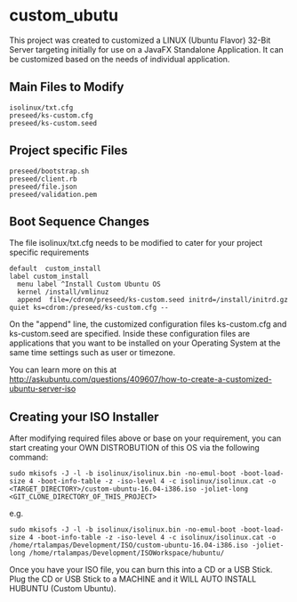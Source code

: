 # custom_ubutu

This project was created to customized a LINUX (Ubuntu Flavor) 32-Bit Server targeting initially for use on a JavaFX Standalone Application.  It can be customized based on the needs of individual application.

## Main Files to Modify
```
isolinux/txt.cfg
preseed/ks-custom.cfg
preseed/ks-custom.seed
```

## Project specific Files
```
preseed/bootstrap.sh
preseed/client.rb
preseed/file.json
preseed/validation.pem
```

## Boot Sequence Changes
The file isolinux/txt.cfg needs to be modified to cater for your project specific requirements
```
default  custom_install
label custom_install
  menu label ^Install Custom Ubuntu OS
  kernel /install/vmlinuz 
  append  file=/cdrom/preseed/ks-custom.seed initrd=/install/initrd.gz quiet ks=cdrom:/preseed/ks-custom.cfg -- 
```

On the "append" line, the customized configuration files ks-custom.cfg and ks-custom.seed are specified.
Inside these configuration files are applications that you want to be installed on your Operating System at the same time settings such as user or timezone.  

You can learn more on this at http://askubuntu.com/questions/409607/how-to-create-a-customized-ubuntu-server-iso

## Creating your ISO Installer

After modifying required files above or base on your requirement, you can start creating your OWN DISTROBUTION of this OS via the following command:

```
sudo mkisofs -J -l -b isolinux/isolinux.bin -no-emul-boot -boot-load-size 4 -boot-info-table -z -iso-level 4 -c isolinux/isolinux.cat -o <TARGET_DIRECTORY>/custom-ubuntu-16.04-i386.iso -joliet-long <GIT_CLONE_DIRECTORY_OF_THIS_PROJECT>
```
e.g.
```
sudo mkisofs -J -l -b isolinux/isolinux.bin -no-emul-boot -boot-load-size 4 -boot-info-table -z -iso-level 4 -c isolinux/isolinux.cat -o /home/rtalampas/Development/ISO/custom-ubuntu-16.04-i386.iso -joliet-long /home/rtalampas/Development/ISOWorkspace/hubuntu/

```
Once you have your ISO file, you can burn this into a CD or a USB Stick. Plug the CD or USB Stick to a MACHINE and it WILL AUTO INSTALL HUBUNTU (Custom Ubuntu).
